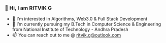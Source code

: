 ### 👋 Hi, I am RITVIK G


- 👀 I'm interested in Algorithms, Web3.0 & Full Stack Development
- 🌱 I’m currently pursuing my B.Tech in Computer Science & Engineering from National Institute of Technology - Andhra Pradesh
- 📫 You can reach out to me @ ritvik.g@outlook.com
